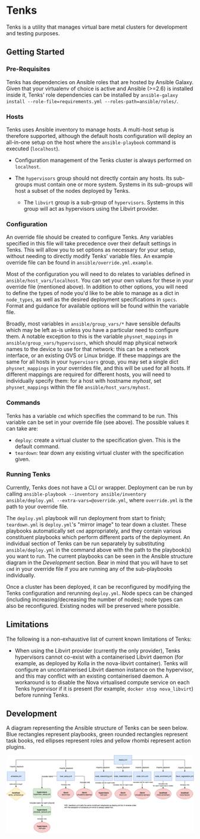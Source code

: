 # Tenks

Tenks is a utility that manages virtual bare metal clusters for development and
testing purposes.

## Getting Started

### Pre-Requisites

Tenks has dependencies on Ansible roles that are hosted by Ansible Galaxy.
Given that your virtualenv of choice is active and Ansible (>=2.6) is
installed inside it, Tenks' role dependencies can be installed by
`ansible-galaxy install --role-file=requirements.yml
--roles-path=ansible/roles/`.

### Hosts

Tenks uses Ansible inventory to manage hosts. A multi-host setup is therefore
supported, although the default hosts configuration will deploy an all-in-one
setup on the host where the `ansible-playbook` command is executed
(`localhost`).

* Configuration management of the Tenks cluster is always performed on
  `localhost`.
* The `hypervisors` group should not directly contain any hosts. Its sub-groups
  must contain one or more system. Systems in its sub-groups will host a subset
  of the nodes deployed by Tenks.

    * The `libvirt` group is a sub-group of `hypervisors`. Systems in this
      group will act as hypervisors using the Libvirt provider.

### Configuration

An override file should be created to configure Tenks. Any variables specified
in this file will take precedence over their default settings in Tenks. This
will allow you to set options as necessary for your setup, without needing to
directly modify Tenks' variable files. An example override file can be found
in `ansible/override.yml.example`.

Most of the configuration you will need to do relates to variables defined in
`ansible/host_vars/localhost`. You can set your own values for these in your
override file (mentioned above). In addition to other options, you will need to
define the types of node you'd like to be able to manage as a dict in
`node_types`, as well as the desired deployment specifications in `specs`.
Format and guidance for available options will be found within the variable
file.

Broadly, most variables in `ansible/group_vars/*` have sensible defaults which
may be left as-is unless you have a particular need to configure them. A
notable exception to this is the variable `physnet_mappings` in
`ansible/group_vars/hypervisors`, which should map physical network names to
the device to use for that network: this can be a network interface, or an
existing OVS or Linux bridge. If these mappings are the same for all hosts in
your `hypervisors` group, you may set a single dict `physnet_mappings` in your
overrides file, and this will be used for all hosts. If different mappings are
required for different hosts, you will need to individually specify them: for a
host with hostname *myhost*, set `physnet_mappings` within the file
`ansible/host_vars/myhost`.

### Commands

Tenks has a variable `cmd` which specifies the command to be run. This variable
can be set in your override file (see above). The possible values it can take
are:

* `deploy`: create a virtual cluster to the specification given. This is the
  default command.
* `teardown`: tear down any existing virtual cluster with the specification
  given.

### Running Tenks

Currently, Tenks does not have a CLI or wrapper. Deployment can be run by
calling `ansible-playbook --inventory ansible/inventory ansible/deploy.yml
--extra-vars=@override.yml`, where `override.yml` is the path to your override
file.

The `deploy.yml` playbook will run deployment from start to finish;
`teardown.yml` is `deploy.yml`'s "mirror image" to tear down a cluster. These
playbooks automatically set `cmd` appropriately, and they contain various
constituent playbooks which perform different parts of the deployment. An
individual section of Tenks can be run separately by substituting
`ansible/deploy.yml` in the command above with the path to the playbook(s) you
want to run. The current playbooks can be seen in the Ansible structure diagram
in the *Development* section. Bear in mind that you will have to set `cmd` in
your override file if you are running any of the sub-playbooks individually.

Once a cluster has been deployed, it can be reconfigured by modifying the Tenks
configuration and rerunning `deploy.yml`. Node specs can be changed (including
increasing/decreasing the number of nodes); node types can also be
reconfigured. Existing nodes will be preserved where possible.

## Limitations

The following is a non-exhaustive list of current known limitations of Tenks:

* When using the Libvirt provider (currently the only provider), Tenks
  hypervisors cannot co-exist with a containerised Libvirt daemon (for example,
  as deployed by Kolla in the nova-libvirt container). Tenks will configure an
  uncontainerised Libvirt daemon instance on the hypervisor, and this may
  conflict with an existing containerised daemon. A workaround is to disable
  the Nova virtualised compute service on each Tenks hypervisor if it is
  present (for example, `docker stop nova_libvirt`) before running Tenks.

## Development

A diagram representing the Ansible structure of Tenks can be seen below. Blue
rectangles represent playbooks, green rounded rectangles represent task books,
red ellipses represent roles and yellow rhombi represent action plugins.

<!---
This diagram will need to be updated when the Ansible structure changes. The
original draw.io diagram can be found below. The link below contains the
diagram's XML which can be imported into draw.io and edited, then a new PNG
artifact can be produced.

https://drive.google.com/file/d/1MlmaTvJ2BPkhrOCLin4GPH265JDJqD1E/view?usp=sharing
-->

![Tenks Ansible structure](assets/tenks_ansible_structure.png)

